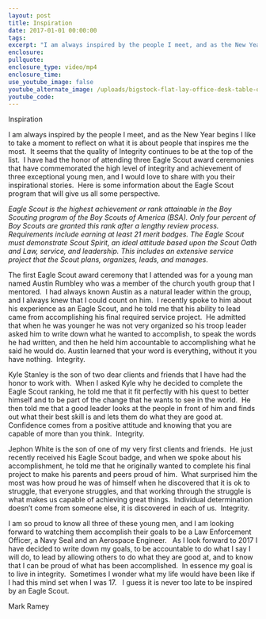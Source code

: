 ```yaml
---
layout: post
title: Inspiration
date: 2017-01-01 00:00:00
tags:
excerpt: "I am always inspired by the people I meet, and as the New Year begins I like to take a moment to reflect on what it is about people that inspires me the most.\_ It seems that the quality of Integrity continues to be at the top of the list."
enclosure:
pullquote:
enclosure_type: video/mp4
enclosure_time:
use_youtube_image: false
youtube_alternate_image: /uploads/bigstock-flat-lay-office-desk-table-of--315442480-1-1.jpg
youtube_code:
---
```


Inspiration

I am always inspired by the people I meet, and as the New Year begins I like to take a moment to reflect on what it is about people that inspires me the most.&nbsp; It seems that the quality of Integrity continues to be at the top of the list.&nbsp; I have had the honor of attending three Eagle Scout award ceremonies that have commemorated the high level of integrity and achievement of three exceptional young men, and I would love to share with you their inspirational stories.&nbsp; Here is some information about the Eagle Scout program that will give us all some perspective.&nbsp;&nbsp;

*Eagle Scout is the highest achievement or rank attainable in the Boy Scouting program of the Boy Scouts of America (BSA). Only four percent of Boy Scouts are granted this rank after a lengthy review process. Requirements include earning at least 21 merit badges. The Eagle Scout must demonstrate Scout Spirit, an ideal attitude based upon the Scout Oath and Law, service, and leadership. This includes an extensive service project that the Scout plans, organizes, leads, and manages*.

The first Eagle Scout award ceremony that I attended was for a young man named Austin Rumbley who was a member of the church youth group that I mentored.&nbsp; I had always known Austin as a natural leader within the group, and I always knew that I could count on him.&nbsp; I recently spoke to him about his experience as an Eagle Scout, and he told me that his ability to lead came from accomplishing his final required service project.&nbsp; He admitted that when he was younger he was not very organized so his troop leader asked him to write down what he wanted to accomplish, to speak the words he had written, and then he held him accountable to accomplishing what he said he would do. Austin learned that your word is everything, without it you have nothing.&nbsp; Integrity.

Kyle Stanley is the son of two dear clients and friends that I have had the honor to work with.&nbsp; When I asked Kyle why he decided to complete the Eagle Scout ranking, he told me that it fit perfectly with his quest to better himself and to be part of the change that he wants to see in the world.&nbsp; He then told me that a good leader looks at the people in front of him and finds out what their best skill is and lets them do what they are good at.&nbsp; Confidence comes from a positive attitude and knowing that you are capable of more than you think.&nbsp; Integrity.&nbsp;

Jephon White is the son of one of my very first clients and friends.&nbsp; He just recently received his Eagle Scout badge, and when we spoke about his accomplishment, he told me that he originally wanted to complete his final project to make his parents and peers proud of him.&nbsp; What surprised him the most was how proud he was of himself when he discovered that it is ok to struggle, that everyone struggles, and that working through the struggle is what makes us capable of achieving great things.&nbsp; Individual determination doesn’t come from someone else, it is discovered in each of us.&nbsp; Integrity.

I am so proud to know all three of these young men, and I am looking forward to watching them accomplish their goals to be a Law Enforcement Officer, a Navy Seal and an Aerospace Engineer. &nbsp; As I look forward to 2017 I have decided to write down my goals, to be accountable to do what I say I will do, to lead by allowing others to do what they are good at, and to know that I can be proud of what has been accomplished.&nbsp; In essence my goal is to live in integrity.&nbsp; Sometimes I wonder what my life would have been like if I had this mind set when I was 17. &nbsp; I guess it is never too late to be inspired by an Eagle Scout.&nbsp;

Mark Ramey